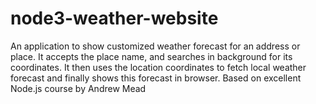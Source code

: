 # node3-weather-website
An application to show customized weather forecast for an address or place. It accepts the place name, and searches in background for its coordinates. It then uses the location coordinates to fetch local weather forecast and finally shows this forecast in browser.
Based on excellent Node.js course by Andrew Mead
